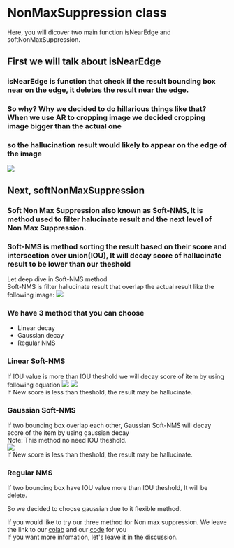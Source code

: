 # NonMaxSuppression class 
Here, you will dicover two main function isNearEdge and softNonMaxSuppression.
## First we will talk about isNearEdge
### isNearEdge is function that check if the result bounding box near on the edge, it deletes the result near the edge.
### So why? Why we decided to do hillarious things like that? When we use AR to cropping image we decided cropping image bigger than the actual one <br />
### so the hallucination result would likely to appear on the edge of the image
<img src="/explain_class/Readme_Assets/testing1.jpg">

## Next, softNonMaxSuppression
### Soft Non Max Suppression also known as Soft-NMS, It is method used to filter halucinate result and the next level of Non Max Suppression.
### Soft-NMS is method sorting the result based on their score and intersection over union(IOU), It will decay score of hallucinate result to be lower than our theshold

Let deep dive in Soft-NMS method <br />
Soft-NMS is filter hallucinate result that overlap the actual result like the following image:
<img src="/explain_class/Readme_Assets/demos_image_resize.jpg">

### We have 3 method that you can choose 
- Linear decay
- Gaussian decay
- Regular NMS

### Linear Soft-NMS
If IOU value is more than IOU theshold we will decay score of item by using following equation
<img src="/explain_class/Readme_Assets/equ1.JPG">
<img src="/explain_class/Readme_Assets/equ2.JPG"> <br />
If New score is less than theshold, the result may be hallucinate.

### Gaussian Soft-NMS
If two bounding box overlap each other, Gaussian Soft-NMS will decay score of the item by using gaussian decay <br />
Note: This method no need IOU theshold. <br />
<img src="/explain_class/Readme_Assets/equ3.JPG"> <br />
If New score is less than theshold, the result may be hallucinate.


### Regular NMS
If two bounding box have IOU value more than IOU theshold, It will be delete. <br />

So we decided to choose gaussian due to it flexible method. <br />

If you would like to try our three method for Non max suppression. We leave the link to our [colab](https://colab.research.google.com/drive/1e2Ca3UQv5cl2Z5NK1CMUYllE0YIj8Vfy?usp=sharing) and our [code](https://github.com/KIBO-Astronut/5th-KIBO/blob/main/explain_class/colab_playground/code/NMS_playground.ipynb) for you <br />
If you want more infomation, let's leave it in the discussion.



